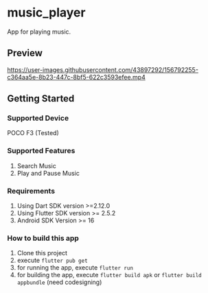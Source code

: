 # music_player

App for playing music.

## Preview

https://user-images.githubusercontent.com/43897292/156792255-c364aa5e-8b23-447c-8bf5-622c3593efee.mp4

## Getting Started

### Supported Device

POCO F3 (Tested)

### Supported Features
1. Search Music
2. Play and Pause Music

### Requirements
1. Using Dart SDK version >=2.12.0
2. Using Flutter SDK version >= 2.5.2
3. Android SDK Version >= 16

### How to build this app
1. Clone this project
2. execute `flutter pub get`
3. for running the app, execute `flutter run`
4. for building the app, execute `flutter build apk` or `flutter build appbundle` (need codesigning)
